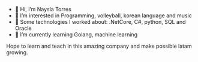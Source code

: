 - 👋 Hi, I’m Naysla Torres
- 👀 I’m interested in Programming, volleyball, korean language and music
- 🌱 Some technologies I worked about: .NetCore, C#, python, SQL and Oracle
- 🌱 I’m currently learning Golang, machine learning

Hope to learn and teach in this amazing  company and make possible latam growing.


<!---
aytorres/aytorres is a ✨ special ✨ repository because its `README.md` (this file) appears on your GitHub profile.
You can click the Preview link to take a look at your changes.
--->
